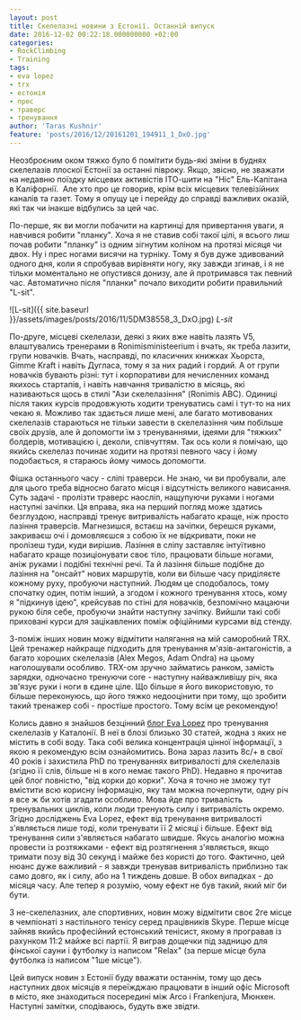 ```yaml
---
layout: post
title: Cкелелазні новини з Естонії. Останній випуск
date: 2016-12-02 00:22:18.000000000 +02:00
categories:
- RockClimbing
- Training
tags:
- eva lopez
- trx
- естонія
- прес
- траверс
- тренування
author: 'Taras Kushnir'
feature: 'posts/2016/12/20161201_194911_1_DxO.jpg'
---
```


Неозброєним оком тяжко було б помітити будь-які зміни в буднях скелелазів плоскої Естонії за останні півроку. Якщо, звісно, не зважати на недавню поїздку місцевих активістів ІТО-шити на "Ніс" Ель-Капітана в Каліфорнії.  Але хто про це говорив, крім всіх місцевих телевізійних каналів та газет. Тому я опущу це і перейду до справді важливих оказій, які так чи інакше відбулись за цей час.

<!--more-->

По-перше, як ви могли побачити на картинці для привертання уваги, я навчився робити "планку". Хоча я не ставив собі такої цілі, я всього лиш почав робити "планку" із одним зігнутим коліном на протязі місяця чи двох. Ну і прес ногами висячи на турніку. Тому я був дуже здивований одного дня, коли я спробував вирівняти ногу, яку завжди згинав, і я не тільки моментально не опустився донизу, але й протримався так певний час. Автоматично після "планки" почало виходити робити правильний "L-sit".

![L-sit]({{ site.baseurl }}/assets/images/posts/2016/11/5DM38558_3_DxO.jpg)
*L-sit*

По-друге, місцеві скелелази, деякі з яких вже навіть лазять V5, влаштувались тренерами в Ronimisministeerium і вчать, як треба лазити, групи новачків. Вчать, насправді, по класичних книжках Хьорста, Gimme Kraft і навіть Дугласа, тому я за них радий і гордий. А от групи новачків бувають різні: тут і корпоративи для нечисленних команд якихось стартапів, і навіть навчання тривалістю в місяць, які називаються щось в стилі "Ази скелелазіння" (Ronimis ABC). Одиниці після таких курсів продовжують ходити тренуватись самі і тут-то на них чекаю я. Можливо так здається лише мені, але багато мотивованих скелелазів стараються не тільки завести в скелелазіння чим побільше своїх друзів, але й допомогти їм з тренуваннями, ідеями для "тяжких" болдерів, мотивацією і, деколи, співчуттям. Так ось коли я помічаю, що якийсь скелелаз починає ходити на протязі певного часу і йому подобається, я стараюсь йому чимось допомогти.

Фішка останнього часу - сліпі траверси. Не знаю, чи ви пробували, але для цього треба відносно багато місця і відсутність великого нависання. Суть задачі - пролізти траверс наосліп, нащупуючи руками і ногами наступні зачіпки. Ця вправа, яка на перший погляд може здатись безглуздою, насправді тренує витривалість набагато краще, ніж просто лазіння траверсів. Магнезишся, встаєш на зачіпки, берешся руками, закриваєш очі і домовляєшся з собою їх не відкривати, поки не пролізеш туди, куди вирішив. Лазіння в сліпу заставляє інтуїтивно набагато краще позиціонувати своє тіло, працювати більше ногами, аніж руками і подібні технічні речі. Та й лазіння більше подібне до лазіння на "онсайт" нових маршрутів, коли ви більше часу приділяєте кожному руху, пробуючи наступний. Людям це сподобалось, тому спочатку один, потім інший, а згодом і кожного тренування хтось, кому я "підкинув ідею", крейсував по стіні для новачків, безпомічно мацаючи рукою біля себе, пробуючи знайти наступну зачіпку. Вийшли такі собі приховані курси для зацікавлених поміж офіційними курсами від стенду.

З-поміж інших новин можу відмітити налягання на мій саморобний TRX. Цей тренажер найкраще підходить для тренування м'язів-антагоністів, а багато хороших скелелазів (Alex Megos, Adam Ondra) на цьому наголошували особливо. TRX-ом зручно займатись ранком, замість зарядки, одночасно тренуючи core - наступну найважливішу річ, яка зв'язує руки і ноги в єдине ціле. Що більше я його використовую, то більше переконуюсь, що його тяжко недооцінити при тому, що зробити такий тренажер собі - простіше простого. Тому всім це рекомендую!

Колись давно я знайшов безцінний [блог Eva Lopez](http://en-eva-lopez.blogspot.com) про тренування скелелазів у Каталонії. В неї в блозі близько 30 статей, жодна з яких не містить в собі воду. Така собі велика концентрація цінної інформації, з якою я рекомендую всім ознайомитись. Вона зараз лазить 8с/+ в свої 40 років і захистила PhD по тренуваннях витривалості для скелелазів (згідно її слів, більше ні в кого немає такого PhD). Недавно я прочитав цей блог повністю, "від корки до корки". Хоча я точно не зможу тут вмістити всю корисну інформацію, яку там можна почерпнути, одну річ я все ж би хотів згадати особливо. Мова йде про тривалість тренувальних циклів, коли люди тренують силу і витривалість окремо. Згідно досліджень Eva Lopez, ефект від тренування витривалості з'являється лише тоді, коли тренувати її 2 місяці і більше. Ефект від тренування сили з'являється набагато швидше. Якусь аналогію можна провести із розтяжками - ефект від розтягнення з'являється, якщо тримати позу від 30 секунд і майже без користі до того. Фактично, цей нюанс дуже важливий - я завжди тренував витривалість приблизно так само довго, як і силу, або на 1 тиждень довше. В обох випадках - до місяця часу. Але тепер я розумію, чому ефект не був такий, який міг би бути.

З не-скелелазних, але спортивних, новин можу відмітити своє 2ге місце в чемпіонаті з настільного тенісу серед працівників Skype. Перше місце зайняв якийсь професійний естонський тенісист, якому я програвав із рахунком 11:2 майже всі партії. Я виграв дощечки під задницю для фінської сауни і футболку із написом "Relax" (за перше місце була футболка із написом "1ше місце").

Цей випуск новин з Естонії буду вважати останнім, тому що десь наступних двох місяців я переїжджаю працювати в інший офіс Microsoft в місто, яке знаходиться посередині між Arco і Frankenjura, Мюнхен. Наступні замітки, сподіваюсь, будуть вже звідти.

&nbsp;
